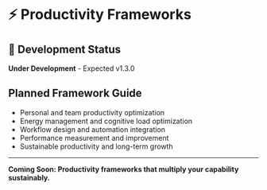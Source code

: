 # ⚡ Productivity Frameworks

## 🚧 Development Status
**Under Development** - Expected v1.3.0

## Planned Framework Guide
- Personal and team productivity optimization
- Energy management and cognitive load optimization
- Workflow design and automation integration
- Performance measurement and improvement
- Sustainable productivity and long-term growth

---
**Coming Soon: Productivity frameworks that multiply your capability sustainably.**
